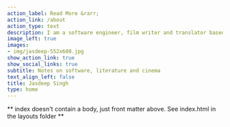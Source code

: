 ```yaml
---
action_label: Read More &rarr;
action_link: /about
action_type: text
description: I am a software engineer, film writer and translator based in Mohali, Punjab.
image_left: true
images:
- img/jasdeep-552x600.jpg
show_action_link: true
show_social_links: true
subtitle: Notes on software, literature and cinema
text_align_left: false
title: Jasdeep Singh
type: home
---
```


** index doesn't contain a body, just front matter above.
See index.html in the layouts folder **
